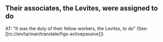 ## Their associates, the Levites, were assigned to do ##

AT: "It was the duty of their fellow workers, the Levites, to do" (See: [[rc://en/ta/man/translate/figs-activepassive]])